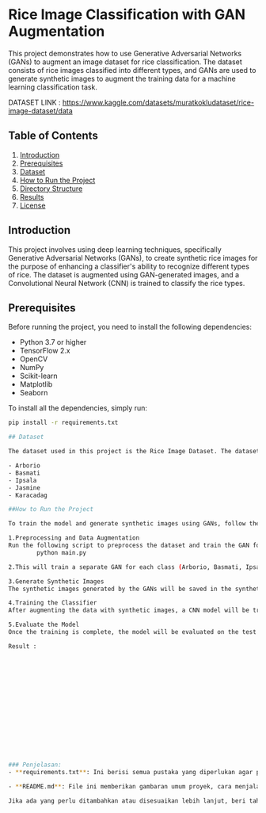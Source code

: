 # Rice Image Classification with GAN Augmentation

This project demonstrates how to use Generative Adversarial Networks (GANs) to augment an image dataset for rice classification. The dataset consists of rice images classified into different types, and GANs are used to generate synthetic images to augment the training data for a machine learning classification task.

DATASET LINK : https://www.kaggle.com/datasets/muratkokludataset/rice-image-dataset/data

## Table of Contents

1. [Introduction](#introduction)
2. [Prerequisites](#prerequisites)
3. [Dataset](#dataset)
4. [How to Run the Project](#how-to-run-the-project)
5. [Directory Structure](#directory-structure)
6. [Results](#results)
7. [License](#license)

## Introduction

This project involves using deep learning techniques, specifically Generative Adversarial Networks (GANs), to create synthetic rice images for the purpose of enhancing a classifier's ability to recognize different types of rice. The dataset is augmented using GAN-generated images, and a Convolutional Neural Network (CNN) is trained to classify the rice types.

## Prerequisites

Before running the project, you need to install the following dependencies:

- Python 3.7 or higher
- TensorFlow 2.x
- OpenCV
- NumPy
- Scikit-learn
- Matplotlib
- Seaborn

To install all the dependencies, simply run:

```bash
pip install -r requirements.txt

## Dataset

The dataset used in this project is the Rice Image Dataset. The dataset consists of images of different types of rice, and each image is labeled by the type of rice it represents. The classes in the dataset are:

- Arborio 
- Basmati
- Ipsala
- Jasmine
- Karacadag

##How to Run the Project

To train the model and generate synthetic images using GANs, follow these steps:

1.Preprocessing and Data Augmentation
Run the following script to preprocess the dataset and train the GAN for each class:
        python main.py

2.This will train a separate GAN for each class (Arborio, Basmati, Ipsala, Jasmine, Karacadag) and generate synthetic images.

3.Generate Synthetic Images
The synthetic images generated by the GANs will be saved in the synthetic_data/ folder. You can find them in the form of .png files. These images are also archived into a synthetic_dataset.zip file.

4.Training the Classifier
After augmenting the data with synthetic images, a CNN model will be trained on the augmented dataset. The final model will be used for classification tasks on unseen test data.

5.Evaluate the Model
Once the training is complete, the model will be evaluated on the test dataset, and performance metrics such as accuracy, precision, recall, and F1-score will be displayed. Additionally, a confusion matrix will be generated to visualize classification results.

Result :
















### Penjelasan:
- **requirements.txt**: Ini berisi semua pustaka yang diperlukan agar proyek dapat berjalan dengan benar. Anda dapat menginstal semua pustaka dengan perintah `pip install -r requirements.txt`.
  
- **README.md**: File ini memberikan gambaran umum proyek, cara menjalankan proyek, dan struktur direktori. Ini juga menjelaskan tujuan proyek, cara melatih model, dan cara mengevaluasi hasil.

Jika ada yang perlu ditambahkan atau disesuaikan lebih lanjut, beri tahu saya!